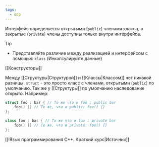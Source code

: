 ```yaml
---
tags:
  - oop
---
```

Интерфейс определяется открытыми (`public`) членами класса, а закрытые  (`private`) члены доступны только внутри интерфейса.

> [!tip]
> - Представляйте различие между реализацией и интерфейсом с помощью `class` (Инкапсулируйте данные)

[[Конструкторы]]

Между [[Структуры|Структурой]] и [[Классы|Классом]] нет никакой разницы. `struct` - это просто класс с членами, открытыми (`public`) по умолчанию. Так же у [[Структуры]] по умолчанию наследование открыто. Например:

```cpp
struct foo : bar { // То же что и foo : public bar
	foo() {} // То же, что и public: foo() {} 
};

class foo : bar { // То же что и foo : private bar
	foo() {} // То же, что и private: foo() {}
};

```

[[!Язык программирования C++. Краткий курс|Источник]]
